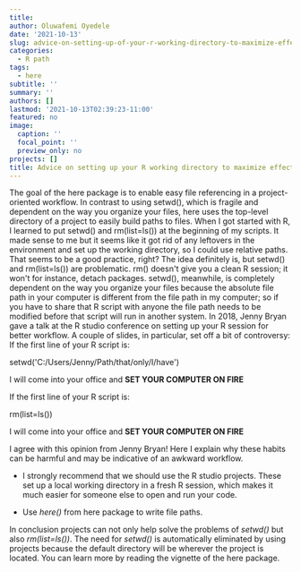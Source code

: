 ```yaml
---
title: 
author: Oluwafemi Oyedele
date: '2021-10-13'
slug: advice-on-setting-up-of-your-r-working-directory-to-maximize-effectiveness-and-reduce-frustration
categories:
  - R path
tags:
  - here
subtitle: ''
summary: ''
authors: []
lastmod: '2021-10-13T02:39:23-11:00'
featured: no
image:
  caption: ''
  focal_point: ''
  preview_only: no
projects: []
title: Advice on setting up your R working directory to maximize effectiveness and reduce frustration
---
```


The goal of the here package is to enable easy file referencing in a project-oriented workflow. In contrast to using setwd(), which is fragile and dependent on the way you organize your files, here uses the top-level directory of a project to easily build paths to files. 
When I got started with R, I learned to put setwd() and rm(list=ls()) at the beginning of my scripts. It made sense to me but it seems like it got rid of any leftovers in the environment and set up the working directory, so I could use relative paths. That seems to be a good practice, right? The idea definitely is, but setwd() and rm(list=ls()) are problematic. rm() doesn't give you a clean R session; it won't for instance, detach packages. setwd(), meanwhile, is completely dependent on the way you organize your files because the absolute file path in your computer is different from the file path in my computer; so if you have to share that R script with anyone the file path needs to be modified before that script will run in another system.
In 2018, Jenny Bryan gave a talk at the R studio conference on setting up your R session for better workflow. A couple of slides, in particular, set off a bit of controversy:
If the first line of your R script is:

setwd('C:/Users/Jenny/Path/that/only/I/have')


I will come into your office and **SET YOUR COMPUTER ON FIRE**

If the first line of your R script is:

rm(list=ls())


I will come into your office and **SET YOUR COMPUTER ON FIRE**


I agree with this opinion from Jenny Bryan! Here I explain why these habits can be harmful and may be indicative of an awkward workflow.
-	I strongly recommend that we should use the R studio projects. These set up a local working directory in a fresh R session, which makes it much easier for someone else to open and run your code.


-	Use *here()* from here package to write file paths.


In conclusion projects can not only help solve the problems of *setwd()* but also *rm(list=ls())*. The need for *setwd()* is automatically eliminated by using projects because the default directory will be wherever the project is located. You can learn more by reading the vignette of the here package.


<style type="text/css">

h1.title {
  font-size: 12px;
  color: Dark;
  text-align: centre;
}

<style>
body{
text-align: justify}





